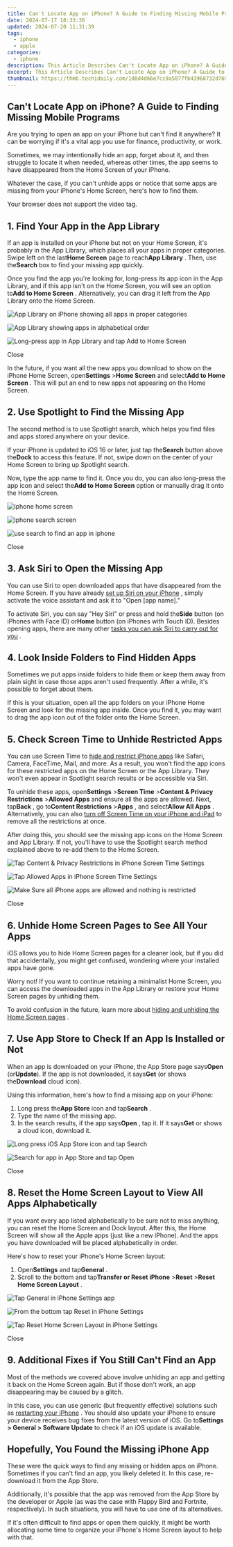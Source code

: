 ```yaml
---
title: Can't Locate App on iPhone? A Guide to Finding Missing Mobile Programs
date: 2024-07-17 18:33:36
updated: 2024-07-20 11:31:39
tags:
  - iphone
  - apple
categories:
  - iphone
description: This Article Describes Can't Locate App on iPhone? A Guide to Finding Missing Mobile Programs
excerpt: This Article Describes Can't Locate App on iPhone? A Guide to Finding Missing Mobile Programs
thumbnail: https://thmb.techidaily.com/1d8d4d66e7cc9a5877fb43968732d769c13ca22c34daec24e1d24e09cc0c1b30.jpg
---
```


## Can't Locate App on iPhone? A Guide to Finding Missing Mobile Programs

 Are you trying to open an app on your iPhone but can't find it anywhere? It can be worrying if it's a vital app you use for finance, productivity, or work.

 Sometimes, we may intentionally hide an app, forget about it, and then struggle to locate it when needed, whereas other times, the app seems to have disappeared from the Home Screen of your iPhone.

 Whatever the case, if you can't unhide apps or notice that some apps are missing from your iPhone's Home Screen, here's how to find them.

 Your browser does not support the video tag.

## 1\. Find Your App in the App Library

 If an app is installed on your iPhone but not on your Home Screen, it's probably in the App Library, which places all your apps in proper categories. Swipe left on the last**Home Screen** page to reach**App Library** . Then, use the**Search** box to find your missing app quickly.

 Once you find the app you're looking for, long-press its app icon in the App Library, and if this app isn't on the Home Screen, you will see an option to**Add to Home Screen** . Alternatively, you can drag it left from the App Library onto the Home Screen.

![App Library on iPhone showing all apps in proper categories](https://static1.makeuseofimages.com/wordpress/wp-content/uploads/2021/09/app-library-on-iphone-showing-all-apps-in-proper-categories.png)

![App Library showing apps in alphabetical order](https://static1.makeuseofimages.com/wordpress/wp-content/uploads/2021/09/app-library-showing-apps-in-alphabetical-order.png)

![Long-press app in App Library and tap Add to Home Screen](https://static1.makeuseofimages.com/wordpress/wp-content/uploads/2021/09/long-press-app-in-app-library-and-tap-add-to-home-screen.png)

Close

 In the future, if you want all the new apps you download to show on the iPhone Home Screen, open**Settings** \>**Home Screen** and select**Add to Home Screen** . This will put an end to new apps not appearing on the Home Screen.

## 2\. Use Spotlight to Find the Missing App

 The second method is to use Spotlight search, which helps you find files and apps stored anywhere on your device.

 If your iPhone is updated to iOS 16 or later, just tap the**Search** button above the**Dock** to access this feature. If not, swipe down on the center of your Home Screen to bring up Spotlight search.

 Now, type the app name to find it. Once you do, you can also long-press the app icon and select the**Add to Home Screen** option or manually drag it onto the Home Screen.

![iphone home screen](https://static1.makeuseofimages.com/wordpress/wp-content/uploads/2023/02/img_5638.jpg)

![iphone search screen](https://static1.makeuseofimages.com/wordpress/wp-content/uploads/2023/02/img_5639.jpg)

![use search to find an app in iphone](https://static1.makeuseofimages.com/wordpress/wp-content/uploads/2023/02/img_5640.jpg)

Close

## 3\. Ask Siri to Open the Missing App

 You can use Siri to open downloaded apps that have disappeared from the Home Screen. If you have already [set up Siri on your iPhone](https://www.makeuseof.com/how-to-set-up-and-use-siri-iphone/) , simply activate the voice assistant and ask it to "Open \[app name\]."

 To activate Siri, you can say "Hey Siri" or press and hold the**Side** button (on iPhones with Face ID) or**Home** button (on iPhones with Touch ID). Besides opening apps, there are many other [tasks you can ask Siri to carry out for you](https://www.makeuseof.com/tag/8-things-you-probably-didnt-realize-siri-could-do/) .

## 4\. Look Inside Folders to Find Hidden Apps

 Sometimes we put apps inside folders to hide them or keep them away from plain sight in case those apps aren't used frequently. After a while, it's possible to forget about them.

 If this is your situation, open all the app folders on your iPhone Home Screen and look for the missing app inside. Once you find it, you may want to drag the app icon out of the folder onto the Home Screen.

## 5\. Check Screen Time to Unhide Restricted Apps

 You can use Screen Time to [hide and restrict iPhone apps](https://www.makeuseof.com/tag/hide-restrict-apps-iphone/) like Safari, Camera, FaceTime, Mail, and more. As a result, you won't find the app icons for these restricted apps on the Home Screen or the App Library. They won't even appear in Spotlight search results or be accessible via Siri.

 To unhide these apps, open**Settings** \>**Screen Time** \>**Content & Privacy Restrictions** \>**Allowed Apps** and ensure all the apps are allowed. Next, tap**Back** , go to**Content Restrictions** \>**Apps** , and select**Allow All Apps** . Alternatively, you can also [turn off Screen Time on your iPhone and iPad](http://www.makeuseof.com/turn-off-screen-time/) to remove all the restrictions at once.

 After doing this, you should see the missing app icons on the Home Screen and App Library. If not, you'll have to use the Spotlight search method explained above to re-add them to the Home Screen.

![Tap Content & Privacy Restrictions in iPhone Screen Time Settings](https://static1.makeuseofimages.com/wordpress/wp-content/uploads/2021/09/tap-content--privacy-restrictions-in-iphone-screen-time-settings.png)

![Tap Allowed Apps in iPhone Screen Time Settings](https://static1.makeuseofimages.com/wordpress/wp-content/uploads/2021/09/tap-allowed-apps-in-iphone-screen-time-settings.png)

![Make Sure all iPhone apps are allowed and nothing is restricted](https://static1.makeuseofimages.com/wordpress/wp-content/uploads/2021/09/make-sure-all-iphone-apps-are-allowed-and-nothing-is-restricted.png)

Close

## 6\. Unhide Home Screen Pages to See All Your Apps

 iOS allows you to hide Home Screen pages for a cleaner look, but if you did that accidentally, you might get confused, wondering where your installed apps have gone.

 Worry not! If you want to continue retaining a minimalist Home Screen, you can access the downloaded apps in the App Library or restore your Home Screen pages by unhiding them.

 To avoid confusion in the future, learn more about [hiding and unhiding the Home Screen pages](https://www.makeuseof.com/hide-iphone-home-screen-pages/) .

## 7\. Use App Store to Check If an App Is Installed or Not

 When an app is downloaded on your iPhone, the App Store page says**Open** (or**Update**). If the app is not downloaded, it says**Get** (or shows the**Download** cloud icon).

 Using this information, here's how to find a missing app on your iPhone:

1. Long press the**App Store** icon and tap**Search** .
2. Type the name of the missing app.
3. In the search results, if the app says**Open** , tap it. If it says**Get** or shows a cloud icon, download it.

![Long press iOS App Store icon and tap Search](https://static1.makeuseofimages.com/wordpress/wp-content/uploads/2021/09/long-press-ios-app-store-icon-and-tap-search.png)

![Search for app in App Store and tap Open](https://static1.makeuseofimages.com/wordpress/wp-content/uploads/2021/09/search-for-app-in-app-store-and-tap-open.png)

Close

## 8\. Reset the Home Screen Layout to View All Apps Alphabetically

 If you want every app listed alphabetically to be sure not to miss anything, you can reset the Home Screen and Dock layout. After this, the Home Screen will show all the Apple apps (just like a new iPhone). And the apps you have downloaded will be placed alphabetically in order.

Here's how to reset your iPhone's Home Screen layout:

1. Open**Settings** and tap**General** .
2. Scroll to the bottom and tap**Transfer or Reset iPhone** \>**Reset** \>**Reset Home Screen Layout** .

![Tap General in iPhone Settings app](https://static1.makeuseofimages.com/wordpress/wp-content/uploads/2021/09/tap-general-in-iphone-settings-app.png)

![From the bottom tap Reset in iPhone Settings](https://static1.makeuseofimages.com/wordpress/wp-content/uploads/2021/09/from-the-bottom-tap-reset-in-iphone-settings.png)

![Tap Reset Home Screen Layout in iPhone Settings](https://static1.makeuseofimages.com/wordpress/wp-content/uploads/2021/09/tap-reset-home-screen-layout-in-iphone-settings.png)

Close

## 9\. Additional Fixes if You Still Can't Find an App

 Most of the methods we covered above involve unhiding an app and getting it back on the Home Screen again. But if those don't work, an app disappearing may be caused by a glitch.

 In this case, you can use generic (but frequently effective) solutions such as [restarting your iPhone](https://www.makeuseof.com/how-to-restart-any-iphone-even-if-the-buttons-are-broken/) . You should also update your iPhone to ensure your device receives bug fixes from the latest version of iOS. Go to**Settings > General > Software Update** to check if an iOS update is available.

## Hopefully, You Found the Missing iPhone App

 These were the quick ways to find any missing or hidden apps on iPhone. Sometimes if you can't find an app, you likely deleted it. In this case, re-download it from the App Store.

 Additionally, it's possible that the app was removed from the App Store by the developer or Apple (as was the case with Flappy Bird and Fortnite, respectively). In such situations, you will have to use one of its alternatives.

 If it's often difficult to find apps or open them quickly, it might be worth allocating some time to organize your iPhone's Home Screen layout to help with that.

<ins class="adsbygoogle"
     style="display:block"
     data-ad-format="autorelaxed"
     data-ad-client="ca-pub-7571918770474297"
     data-ad-slot="1223367746"></ins>



<ins class="adsbygoogle"
     style="display:block"
     data-ad-client="ca-pub-7571918770474297"
     data-ad-slot="8358498916"
     data-ad-format="auto"
     data-full-width-responsive="true"></ins>
